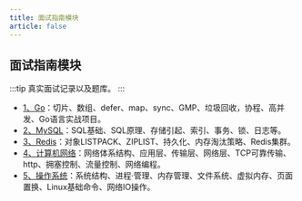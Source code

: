 ```yaml
---
title: 面试指南模块
article: false
---
```


## 面试指南模块

:::tip
真实面试记录以及题库。
:::

- [1、Go](https://mp.weixin.qq.com/mp/appmsgalbum?__biz=MzkwNjcxMTA1OA==&action=getalbum&album_id=3801137377561657345#wechat_redirect)：切片、数组、defer、map、sync、GMP、垃圾回收，协程、高并发、Go语言实战项目。
- [2、MySQL](https://mp.weixin.qq.com/mp/appmsgalbum?__biz=MzkwNjcxMTA1OA==&action=getalbum&album_id=3801150188895453188#wechat_redirect)：SQL基础、SQL原理、存储引起、索引、事务、锁、日志等。
- [3、Redis](https://mp.weixin.qq.com/mp/appmsgalbum?__biz=MzkwNjcxMTA1OA==&action=getalbum&album_id=3801161033989865474#wechat_redirect)：对象LISTPACK、ZIPLIST、持久化、内存淘汰策略、Redis集群。
- [4、计算机网络](https://mp.weixin.qq.com/mp/appmsgalbum?__biz=MzkwNjcxMTA1OA==&action=getalbum&album_id=3817204414093852673#wechat_redirect)：网络体系结构、应用层、传输层、网络层、TCP可靠传输、http、拥塞控制、流量控制、网络编程。
- [5、操作系统](https://mp.weixin.qq.com/mp/appmsgalbum?__biz=MzkwNjcxMTA1OA==&action=getalbum&album_id=3801155922643238913#wechat_redirect)：系统结构、进程·管理、内存管理、文件系统、虚拟内存、页面置换、Linux基础命令、网络IO操作。
